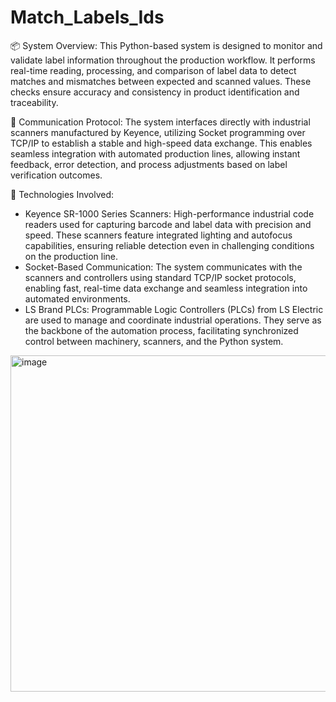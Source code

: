 # Match_Labels_Ids

📦 System Overview:
This Python-based system is designed to monitor and validate label information throughout the production workflow. It performs real-time reading, processing, and comparison of label data to detect matches and mismatches between expected and scanned values. These checks ensure accuracy and consistency in product identification and traceability.

🔌 Communication Protocol:
The system interfaces directly with industrial scanners manufactured by Keyence, utilizing Socket programming over TCP/IP to establish a stable and high-speed data exchange. This enables seamless integration with automated production lines, allowing instant feedback, error detection, and process adjustments based on label verification outcomes.

🔧 Technologies Involved:
- Keyence SR-1000 Series Scanners: High-performance industrial code readers used for capturing barcode and label data with precision and speed. These scanners feature integrated lighting and autofocus capabilities, ensuring reliable detection even in challenging conditions on the production line.
- Socket-Based Communication: The system communicates with the scanners and controllers using standard TCP/IP socket protocols, enabling fast, real-time data exchange and seamless integration into automated environments.
- LS Brand PLCs: Programmable Logic Controllers (PLCs) from LS Electric are used to manage and coordinate industrial operations. They serve as the backbone of the automation process, facilitating synchronized control between machinery, scanners, and the Python system.

<img width="914" height="538" alt="image" src="https://github.com/user-attachments/assets/b1eaf579-011c-4181-af6a-b19976a1af68" />



